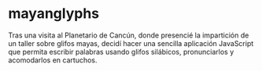 # mayanglyphs
Tras una visita al Planetario de Cancún, donde presencié la impartición de un taller sobre glifos mayas, decidí hacer una sencilla aplicación JavaScript que permita escribir palabras usando glifos silábicos, pronunciarlos y acomodarlos en cartuchos.
